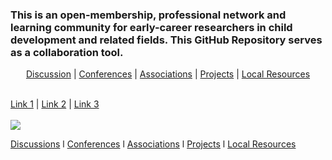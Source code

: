 ### This is an open-membership, professional network and learning community for early-career researchers in child development and related fields. This GitHub Repository serves as a collaboration tool.


<p align="center">
 <a href="https://github.com/scools/Research-Network/projects/2?add_cards_query=is%3Aopen">Discussion</a> |
 <a href="https://github.com/scools/Research-Network/wiki/Conferences">Conferences</a> |
 <a href="https://github.com/scools/Research-Network/wiki/Resources">Associations</a> |
 <a href="https://github.com/scools/Research-Network/wiki/Projects">Projects</a> |
 <a href="https://github.com/scools/Research-Network/wiki/Resources-%7C-Policies">Local Resources</a>
 <br><br>
 </p>

  <a href="#">Link 1</a> |
  <a href="#">Link 2</a> |
  <a href="#">Link 3</a>
  <br><br>
  <img src="http://s.4cdn.org/image/title/105.gif">
</p>

[Discussions](https://github.com/scools/Research-Network/projects/2?add_cards_query=is%3Aopen)    l    [Conferences](https://github.com/scools/Research-Network/wiki/Conferences)    l    [Associations](https://github.com/scools/Research-Network/wiki/Resources)    l    [Projects](https://github.com/scools/Research-Network/wiki/Projects)    l    [Local Resources](https://github.com/scools/Research-Network/wiki/Resources-%7C-Policies)
